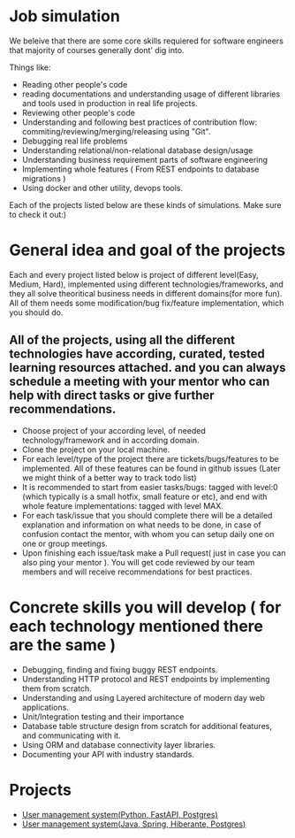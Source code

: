 # Job simulation
We beleive that there are some core skills requiered for software engineers that majority of courses generally dont' dig into.

Things like:
- Reading other people's code
- reading documentations and understanding usage of different libraries and tools used in production in real life projects.
- Reviewing other people's code
- Understanding and following best practices of contribution flow:  commiting/reviewing/merging/releasing using "Git".
- Debugging real life problems 
- Understanding relational/non-relational database design/usage
- Understanding business requirement parts of software engineering
- Implementing whole features ( From REST endpoints to database migrations )
- Using docker and other utility, devops tools.

Each of the projects listed below are these kinds of simulations.
Make sure to check it out:)

# General idea and goal of the projects
Each and every project listed below is project of different level(Easy, Medium, Hard), implemented using different technologies/frameworks,
and they all solve theoritical business needs in different domains(for more fun). All of them needs some modification/bug fix/feature implementation, which you should do.


## All of the projects, using all the different technologies have according, curated, tested learning resources attached. and you can always schedule a meeting with your mentor who can help with direct tasks or give further recommendations.

- Choose project of your according level, of needed technology/framework and in according domain.
- Clone the project on your local machine.
- For each level/type of the project there are tickets/bugs/features to be implemented. All of these features can be found in github issues
(Later we might think of a better way to track todo list)
- It is recommended to start from easier tasks/bugs: tagged with level:0 (which typically is a small hotfix, small feature or etc), and end with whole feature implementations: tagged with level MAX.
- For each task/issue that you should complete there will be a detailed  explanation and information on what needs to be done, in case of confusion
contact the mentor, with whom you can setup daily one on one or group meetings.
-  Upon finishing each issue/task make a Pull request( just in case you can also ping your mentor ). You will get code reviewed by our team members and will receive recommendations for best practices.

# Concrete skills you will develop ( for each technology mentioned there are the same )
- Debugging, finding and fixing buggy REST endpoints.
- Understanding HTTP protocol and REST endpoints by implementing them from scratch.
- Understanding and using Layered architecture of modern day web applications.
- Unit/Integration testing and their importance 
- Database table structure design from scratch for additional features, and communicating with it.
- Using ORM and database connectivity layer libraries.
- Documenting your API with industry standards.


# Projects
- [User management system(Python, FastAPI, Postgres)](https://github.com/nikasakandelidze/user-management-job-simulation)
- [User management system(Java, Spring, Hiberante, Postgres)](https://github.com/acho01/staff-management-system-job-simulation)
